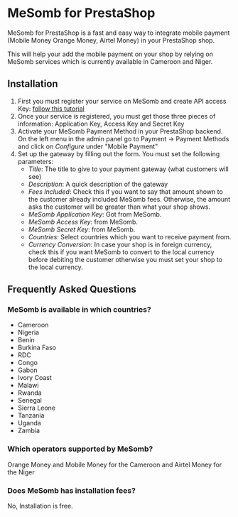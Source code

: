 # MeSomb for PrestaShop

MeSomb for PrestaShop is a fast and easy way to integrate mobile payment (Mobile Money Orange Money, Airtel Money) in your PrestaShop shop.

This will help your add the mobile payment on your shop by relying on MeSomb services which is currently available in Cameroon and Niger.

## Installation

1. First you must register your service on MeSomb and create API access Key: [follow this tutorial](https://mesomb.hachther.com/en/blog/tutorials/how-to-register-your-service-on-mesomb/)
2. Once your service is registered, you must get those three pieces of information: Application Key, Access Key and Secret Key
3. Activate your MeSomb Payment Method in your PrestaShop backend. On the left menu in the admin panel go to Payment -> Payment Methods and click on *Configure* under "Mobile Payment"
4. Set up the gateway by filling out the form. You must set the following parameters:
   - *Title*: The title to give to your payment gateway (what customers will see)
   - *Description*: A quick description of the gateway
   - *Fees Included*: Check this if you want to say that amount shown to the customer already included MeSomb fees. Otherwise, the amount asks the customer will be greater than what your shop shows.
   - *MeSomb Application Key*: Got from MeSomb.
   - *MeSomb Access Key*: from MeSomb.
   - *MeSomb Secret Key*: from MeSomb.
   - *Countries*: Select countries which you want to receive payment from.
   - *Currency Conversion*: In case your shop is in foreign currency, check this if you want MeSomb to convert to the local currency before debiting the customer otherwise you must set your shop to the local currency.

## Frequently Asked Questions

### MeSomb is available in which countries?

- Cameroon 
- Nigeria
- Benin
- Burkina Faso
- RDC
- Congo
- Gabon
- Ivory Coast
- Malawi
- Rwanda
- Senegal
- Sierra Leone
- Tanzania
- Uganda
- Zambia

### Which operators supported by MeSomb?

Orange Money and Mobile Money for the Cameroon and Airtel Money for the Niger

### Does MeSomb has installation fees?

No, Installation is free.
